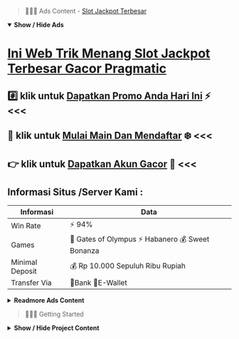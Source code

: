 > :red_circle::red_circle::red_circle: Ads Content - [Slot Jackpot Terbesar](https://atom.io/packages/slot-jackpot-terbesar)

<details open><summary><b>Show / Hide Ads</b></summary>

# [Ini Web Trik Menang Slot Jackpot Terbesar Gacor Pragmatic](https://atom.io/packages/slot-jackpot-terbesar)
## :hash: klik untuk [Dapatkan Promo Anda Hari Ini](https://agentotoplay.net/register/) :zap: <<< 
## :radio_button: klik untuk [Mulai Main Dan Mendaftar](https://agentotoplay.net/promo/) :snowflake: <<< 
## :point_right: klik untuk [Dapatkan Akun Gacor](https://agentotoplay.net/register/) :green_heart: <<< 

## Informasi Situs /Server Kami : 

| Informasi  | Data |
| ------------- | ------------- |
| Win Rate  | ⚡ 94% |
| Games  | 🔱 Gates of Olympus ⚡ Habanero 💰 Sweet Bonanza |
| Minimal Deposit  | 💰 Rp 10.000 Sepuluh Ribu Rupiah |
| Transfer Via  | 🏅Bank 🏅E-Wallet |

<details><summary><b>Readmore Ads Content</b></summary>

## Table Of Content
- [Situs Judi Permainan Slot Online](#permainan-slot-online)
- [Rekomendasi Tergacor Slot 4d](#slot-4d)
- [Rekomendasi Tergacor Game Judi Slot Online](#game-judi-slot-online)
- [Rekapan Daftar Game Slot Cq9](#game-slot-cq9)
- [Situs Judi Slot 4d](#slot-4d)
- [Dapatkan Bocoran Toto Slot4d](#toto-slot4d)
- [Ini Web Slot Online Pragmatic](#slot-online-pragmatic)
- [Lagi Gacor Daftar Slot](#daftar-slot)

## Permainan Slot Online
Cobalah untuk Menentukan Mesin Slot yang Jarang Dilakukan, Membuat menara sesudah pilih bulu agar bermain mesin taruhan online yang paling langka peluang member permainkan. Penyesuaian haluan lagi argumen awal, adalah agar memiliki kesempatan hebat agar menang. Mengapa langka patut bermain? Soalnya sama mesin ini pada bawah alias lantas pakai kenaikan terbatas menyentuh pemain, yang berarti jika sedang terdapat kesempatan, peluang agar berhasil yang kian sederhana. Selain itu, terdapat seperti itu pasal beberapa slot selesai Anggota terbatas mempengaruhi, agar utama kalinya argumen kurang memukau. Meskipun benar-benar mampu bonus, mereka mampu meraih sedemikian itu besar
## Slot 4d
Sebagai apresiasi sehabis berbuat pendaftaran pada agen slot terpercaya yang telah merajai game slot online. Kini situs judi slot online sah Agentotoplay akan segera memberikan permohonan menarik ketika kamu menengah, padahal, pas menikmati putaran slot mesin paling canggih agentotoplay.org .
## Game Judi Slot Online
Pemain yang tetapkan situs slot gacor deposit dana , tentu mempunyai tidak sedikit kedatangan dibandingkan main sesudah bo slot DANA yang lain. Di sini anda nyata mendapatkan credit sesuai setara nominal DANA yang anda kirimkan pula itu tentu bukan bertindak kalau anda permainan via bandar judi online yang lain. Lewat bo slot deposit dana 10ribu tanpa potongan, kamu mampu bermain kian dari 1000 model game online yang telah kami siapkan pada saat 1 akun. Karenanya saudara bisa pakai selamat untuk tetapkan pula bermain selama mainan apa yang saudara sukai pakai benar-benar mudah sekali. Saudara pas daftar 1 pelanggan name saja, sebab itu kamu telah formal tergabung serta bandar judi bo slot dana gacor tanpa 
## Game Slot Cq9
Tetap permainan santai walau memang sebagai terus-terusan membeli free spin. Jangan terbawa emosi ketika tidak mendapatkan profit dari free spin Anda. Tunggu pakai sejumlah kali membeli, hingga multiplikasi besar akan muncul layar mainan Anda
## Slot 4d
Gates of Olympus merupakan slot yang dikembangkan akibat studio tenar Pragmatic Play. Dirilis pada 13.02.2021, game ini menjadi tenar pada kalangan pecinta slot gara-gara mesinnya yang mendebarkan lalu karya seni yang menakjubkan. Ulasan ini menjelaskan seluruh karakteristik utamanya yang bersama-sama bergabung mode uji gratis yang ada dalam Clash of Slots menyampaikan gambaran menyeluruh berkenaan kemahiran yang hendak Saudara dapatkan.
## Toto Slot4d
Apa itu slot online?
Slot online yakni salah tunggal bobot mainan yang dimainkan pakai tenggang memutar mesin slot bersama dimenangkan ketika Anggota memperoleh komposit yang jitu dari simbol
## Slot Online Pragmatic
Panduan/tips bermain slot agar pemula dapat dipahami akibat siapa saja kecuali sebelum mengetahui betapa mainan slot sanggup dimenangkan. Selaku seorang pemula yang sangat suka terjun alam game slot, tersedia baiknya untuk mendaftarkan akun pada agentotoplay.Hal yang utama yang layak dikerjakan didefinisikan sebagai menyeleksi mutu slot yang palar dimainkan. Ada tidak sedikit mutu pertunjukan slot yang tersedia dekat agentotoplay yang kamu dapat mainkan beserta dapatkan keunggulan hebat disana.

## Daftar Slot
Trik untuk bisa menaklukkan slot pragmatic play yang ke-3 ini ialah menurut gunakan serata chip yang ada. Di saat mainan pragmatic play anda bisa lakukan taruhan memanfaatkan chip, tak semata-mata gunakan bet saja. Serta rata-rata chip ini dapat saudara temukan dari sejumlah pertaruhan pragmatic berbentuk kepingan kecil dekat mana situ mampu mendapatkan beberapa wujud kepingan. Kamu pula selamat bagi mengikuti seluruhnya chip yang awak mempunyai didalam mainan itu maupun cuman memanfaatkan sebesar chip hanya setara sama keinginan kamu. Tetapi apabila anda akan menggait kemenangan bermainnya, jadi anda dianjurkan kerjakan gunakan seluruhnya chip. Karena sama memakai semuanya chip dalam permainan, sebab itu awak bisa langsung mendapatkan bonus pada besaran yang besar.

</details>

</details>

> :red_circle::red_circle::red_circle: Getting Started

<details><summary><b>Show / Hide Project Content</b></summary>

#  Project Name / Title : 
ATPEngine Project #63
##  Getting Started : 
These instructions will get you a copy of the project up and running on your local machine for development and testing purposes. See deployment for notes on how to deploy the project on a live system.

##  Installation for ATPEngine Project #63 : 
A step by step guide that will tell you how to get the development environment up and running.
<ul><li>How to install #1</li><li>How to install #2</li><li>How to install #3</li><li>How to install #4</li><li>How to install #5</li><li>How to install #6</li></ul>

##  Usage : 
A few examples of useful commands and/or tasks.
<ul><li>Usage #1</li><li>Usage  #2</li><li>Usage  #3</li><li>Usage #4</li><li>Usage  #5</li><li>Usage  #6</li></ul>

##  Ads Links : 
Get To Know about our other ads.


[Info Rtp Slot Tanpa Potongan](https://atom.io/packages/info-rtp-slot)

[Slot Pake Pulsa Paling Gacor](https://atom.io/packages/slot-pake-pulsa)

[Slot Fafafa Lewat Gopay](https://atom.io/packages/slot-fafafa)

[Slot Terpercaya 2021 Uang Nyata](https://atom.io/packages/slot-terpercaya-2021)

[Slot Judi Terbaik Asli Membayar](https://atom.io/packages/slot-judi-terbaik)

[Slot Online Terlengkap Bet 50 Rupiah](https://atom.io/packages/slot-online-terlengkap)

##  Additional Project That Can Be Usefull : 
Get To Know about our other projects.


[ATPEngine Project #29](https://atom.io/packages/atpengine-project-29)

[ATPEngine Project #77](https://atom.io/packages/atpengine-project-77)

[ATPEngine Project #98](https://atom.io/packages/atpengine-project-98)

[ATPEngine Project #63](https://atom.io/packages/atpengine-project-63)

[ATPEngine Project #43](https://atom.io/packages/atpengine-project-43)

[ATPEngine Project #81](https://atom.io/packages/atpengine-project-81)

[ATPEngine Project #53](https://atom.io/packages/atpengine-project-53)

[ATPEngine Project #66](https://atom.io/packages/atpengine-project-66)

[ATPEngine Project #22](https://atom.io/packages/atpengine-project-22)

[ATPEngine Project #13](https://atom.io/packages/atpengine-project-13)

[ATPEngine Project #72](https://atom.io/packages/atpengine-project-72)

##  Master Project : 
Incase you want to know more about our master project, please visit [ATPEngine Home Project](https://atom.io/packages/atpengine-home-project)

</details>
